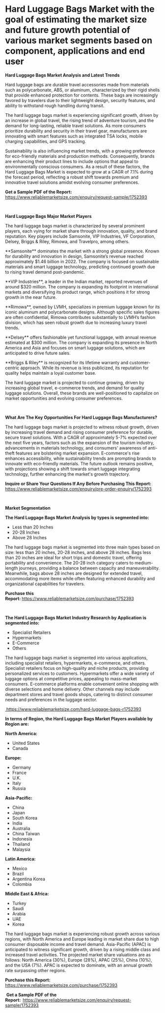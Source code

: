 <p><h1>Hard Luggage Bags Market with the goal of estimating the market size and future growth potential of various market segments based on component, applications and end user</h1></p><p><strong>Hard Luggage Bags Market Analysis and Latest Trends</strong></p>
<p><p>Hard luggage bags are durable travel accessories made from materials such as polycarbonate, ABS, or aluminum, characterized by their rigid shells that provide enhanced protection for contents. These bags are increasingly favored by travelers due to their lightweight design, security features, and ability to withstand rough handling during transit. </p><p>The hard luggage bags market is experiencing significant growth, driven by an increase in global travel, the rising trend of adventure tourism, and the demand for long-lasting, reliable travel solutions. As more consumers prioritize durability and security in their travel gear, manufacturers are innovating with smart features such as integrated TSA locks, mobile charging capabilities, and GPS tracking. </p><p>Sustainability is also influencing market trends, with a growing preference for eco-friendly materials and production methods. Consequently, brands are enhancing their product lines to include options that appeal to environmentally conscious consumers. As a result of these factors, the Hard Luggage Bags Market is expected to grow at a CAGR of 7.1% during the forecast period, reflecting a robust shift towards premium and innovative travel solutions amidst evolving consumer preferences.</p></p>
<p><strong>Get a Sample PDF of the Report:&nbsp;</strong> <a href="https://www.reliablemarketsize.com/enquiry/request-sample/1752393?utm_campaign=3042&utm_medium=2&utm_source=Github&utm_content=ia&utm_term=17042025&utm_id=hard-luggage-bags">https://www.reliablemarketsize.com/enquiry/request-sample/1752393</a></p>
<p>&nbsp;</p>
<p><strong>Hard Luggage Bags Major Market Players</strong></p>
<p><p>The hard luggage bags market is characterized by several prominent players, each vying for market share through innovation, quality, and brand reputation. Key players include Samsonite, VIP Industries, VF Corporation, Delsey, Briggs & Riley, Rimowa, and Travelpro, among others.</p><p>**Samsonite** dominates the market with a strong global presence. Known for durability and innovation in design, Samsonite’s revenue reached approximately $1.46 billion in 2022. The company is focused on sustainable materials and smart luggage technology, predicting continued growth due to rising travel demand post-pandemic.</p><p>**VIP Industries**, a leader in the Indian market, reported revenues of around $320 million. The company is expanding its footprint in international markets and diversifying its product range, which positions it for strong growth in the near future.</p><p>**Rimowa**, owned by LVMH, specializes in premium luggage known for its iconic aluminum and polycarbonate designs. Although specific sales figures are often confidential, Rimowa contributes substantially to LVMH’s fashion division, which has seen robust growth due to increasing luxury travel trends.</p><p>**Delsey** offers fashionable yet functional luggage, with annual revenue estimated at $300 million. The company is expanding its presence in North America and Asia and focuses on smart luggage solutions, which are anticipated to drive future sales.</p><p>**Briggs & Riley** is recognized for its lifetime warranty and customer-centric approach. While its revenue is less publicized, its reputation for quality helps maintain a loyal customer base.</p><p>The hard luggage market is projected to continue growing, driven by increasing global travel, e-commerce trends, and demand for quality luggage solutions. Overall, these brands are well-positioned to capitalize on market opportunities and evolving consumer preferences.</p></p>
<p>&nbsp;</p>
<p><strong>What Are The Key Opportunities For Hard Luggage Bags Manufacturers?</strong></p>
<p><p>The hard luggage bags market is projected to witness robust growth, driven by increasing travel demand and rising consumer preference for durable, secure travel solutions. With a CAGR of approximately 5-7% expected over the next five years, factors such as the expansion of the tourism industry, advancements in materials technology, and consumers' awareness of anti-theft features are bolstering market expansion. E-commerce's rise enhances accessibility, while sustainability trends are prompting brands to innovate with eco-friendly materials. The future outlook remains positive, with projections showing a shift towards smart luggage integrating technology, further enhancing the market's growth trajectory.</p></p>
<p><strong>Inquire or Share Your Questions If Any Before Purchasing This Report:</strong> <a href="https://www.reliablemarketsize.com/enquiry/pre-order-enquiry/1752393?utm_campaign=3042&utm_medium=2&utm_source=Github&utm_content=ia&utm_term=17042025&utm_id=hard-luggage-bags">https://www.reliablemarketsize.com/enquiry/pre-order-enquiry/1752393</a></p>
<p>&nbsp;</p>
<p><strong>Market Segmentation</strong></p>
<p><strong>The Hard Luggage Bags Market Analysis by types is segmented into:</strong></p>
<p><ul><li>Less than 20 Inches</li><li>20-28 Inches</li><li>Above 28 Inches</li></ul></p>
<p><p>The hard luggage bags market is segmented into three main types based on size: less than 20 inches, 20-28 inches, and above 28 inches. Bags less than 20 inches are ideal for short trips and domestic travel, offering portability and convenience. The 20-28 inch category caters to medium-length journeys, providing a balance between capacity and maneuverability. Meanwhile, bags above 28 inches are designed for extended travel, accommodating more items while often featuring enhanced durability and organizational capabilities for travelers.</p></p>
<p><strong>Purchase this Report:&nbsp;</strong><a href="https://www.reliablemarketsize.com/purchase/1752393?utm_campaign=3042&utm_medium=2&utm_source=Github&utm_content=ia&utm_term=17042025&utm_id=hard-luggage-bags">https://www.reliablemarketsize.com/purchase/1752393</a></p>
<p>&nbsp;</p>
<p><strong>The Hard Luggage Bags Market Industry Research by Application is segmented into:</strong></p>
<p><ul><li>Specialist Retailers</li><li>Hypermarkets</li><li>E-Commerce</li><li>Others</li></ul></p>
<p><p>The hard luggage bags market is segmented into various applications, including specialist retailers, hypermarkets, e-commerce, and others. Specialist retailers focus on high-quality and niche products, providing personalized services to customers. Hypermarkets offer a wide variety of luggage options at competitive prices, appealing to mass-market consumers. E-commerce platforms enable convenient online shopping with diverse selections and home delivery. Other channels may include department stores and travel goods shops, catering to distinct consumer needs and preferences in the luggage sector.</p></p>
<p><a href="https://www.reliablemarketsize.com/hard-luggage-bags-r1752393?utm_campaign=3042&utm_medium=2&utm_source=Github&utm_content=ia&utm_term=17042025&utm_id=hard-luggage-bags">&nbsp;https://www.reliablemarketsize.com/hard-luggage-bags-r1752393</a></p>
<p><strong>In terms of Region, the Hard Luggage Bags Market Players available by Region are:</strong></p>
<p>
    <p> <strong> North America: </strong>
        <ul>
            <li>United States</li>
            <li>Canada</li>
        </ul>
        </p> 
    <p> <strong> Europe: </strong>
        <ul>
            <li>Germany</li>
            <li>France</li>
            <li>U.K.</li>
            <li>Italy</li>
            <li>Russia</li>
        </ul>
        </p> 
    <p> <strong> Asia-Pacific: </strong>
        <ul>
            <li>China</li>
            <li>Japan</li>
            <li>South Korea</li>
            <li>India</li>
            <li>Australia</li>
            <li>China Taiwan</li>
            <li>Indonesia</li>
            <li>Thailand</li>
            <li>Malaysia</li>
        </ul>
        </p> 
    <p> <strong> Latin America: </strong>
        <ul>
            <li>Mexico</li>
            <li>Brazil</li>
            <li>Argentina Korea</li>
            <li>Colombia</li>
        </ul>
        </p> 
    <p> <strong> Middle East & Africa: </strong>
        <ul>
            <li>Turkey</li>
            <li>Saudi</li>
            <li>Arabia</li>
            <li>UAE</li>
            <li>Korea</li>
        </ul>
    </p>
    </p>
<p><p>The hard luggage bags market is experiencing robust growth across various regions, with North America and Europe leading in market share due to high consumer disposable income and travel demand. Asia-Pacific (APAC) is anticipated to witness significant growth, driven by a rising middle class and increased travel activities. The projected market share valuations are as follows: North America (30%), Europe (28%), APAC (25%), China (10%), and the USA (7%). APAC is expected to dominate, with an annual growth rate surpassing other regions.</p></p>
<p><strong>Purchase this Report: </strong><a href="https://www.reliablemarketsize.com/purchase/1752393?utm_campaign=3042&utm_medium=2&utm_source=Github&utm_content=ia&utm_term=17042025&utm_id=hard-luggage-bags">https://www.reliablemarketsize.com/purchase/1752393</a></p>
<p>&nbsp;<strong>Get a Sample PDF of the Report:&nbsp;&nbsp;</strong><a href="https://www.reliablemarketsize.com/enquiry/request-sample/1752393?utm_campaign=3042&utm_medium=2&utm_source=Github&utm_content=ia&utm_term=17042025&utm_id=hard-luggage-bags">https://www.reliablemarketsize.com/enquiry/request-sample/1752393</a></p>
<p><strong></strong></p>
<p><p></p><p></p><p></p></p>
